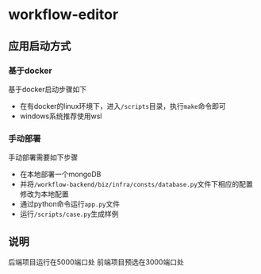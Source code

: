 # workflow-editor

## 应用启动方式

### 基于docker

基于docker启动步骤如下

- 在有docker的linux环境下，进入`/scripts`目录，执行`make`命令即可
- windows系统推荐使用wsl

### 手动部署

手动部署需要如下步骤

- 在本地部署一个mongoDB
- 并将`/workflow-backend/biz/infra/consts/database.py`文件下相应的配置修改为本地配置
- 通过python命令运行`app.py`文件
- 运行`/scripts/case.py`生成样例

## 说明

后端项目运行在5000端口处
前端项目预选在3000端口处
